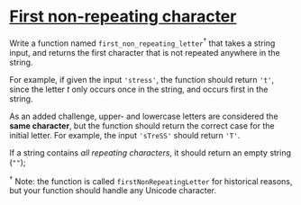 # [First non-repeating character](https://www.codewars.com/kata/52bc74d4ac05d0945d00054e)

Write a function named `first_non_repeating_letter`<sup>†</sup> that takes a string input, and returns the first character that is not repeated anywhere in the string.

For example, if given the input `'stress'`, the function should return `'t'`, since the letter *t* only occurs once in the string, and occurs first in the string.

As an added challenge, upper- and lowercase letters are considered the **same character**, but the function should return the correct case for the initial letter.  For example, the input `'sTreSS'` should return `'T'`.

If a string contains *all repeating characters*, it should return an empty string (`""`);

<sup>†</sup> Note: the function is called `firstNonRepeatingLetter` for historical reasons, but your function should handle any Unicode character.